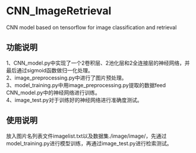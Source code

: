 # CNN_ImageRetrieval
CNN model based on tensorflow for image classification and retrieval
## 功能说明
1、CNN_model.py中实现了一个2卷积层、2池化层和2全连接层的神经网络，并最后通过sigmoid函数做归一化处理。<br>
2、image_preprocessing.py中进行了图片预处理。<br>
3、model_training.py中用image_preprocessing.py提取的数据feed CNN_model.py中的神经网络进行训练。<br>
4、image_test.py对于训练好的神经网络进行准确度测试。<br>
## 使用说明
放入图片名列表文件imagelist.txt以及数据集./image/image/，先通过model_training.py进行模型训练，再通过image_test.py进行检索测试。<br>
